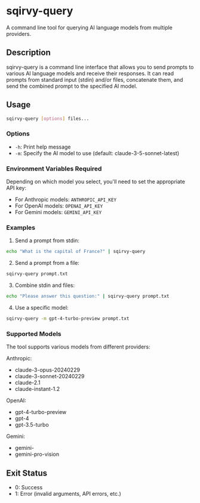 # sqirvy-query

A command line tool for querying AI language models from multiple providers.

## Description

sqirvy-query is a command line interface that allows you to send prompts to various AI language models and receive their responses. It can read prompts from standard input (stdin) and/or files, concatenate them, and send the combined prompt to the specified AI model.

## Usage

```bash
sqirvy-query [options] files...
```

### Options

- `-h`: Print help message
- `-m`: Specify the AI model to use (default: claude-3-5-sonnet-latest)

### Environment Variables Required

Depending on which model you select, you'll need to set the appropriate API key:

- For Anthropic models: `ANTHROPIC_API_KEY`
- For OpenAI models: `OPENAI_API_KEY`
- For Gemini models: `GEMINI_API_KEY`

### Examples

1. Send a prompt from stdin:

```bash
echo "What is the capital of France?" | sqirvy-query
```

2. Send a prompt from a file:

```bash
sqirvy-query prompt.txt
```

3. Combine stdin and files:

```bash
echo "Please answer this question:" | sqirvy-query prompt.txt
```

4. Use a specific model:

```bash
sqirvy-query -m gpt-4-turbo-preview prompt.txt
```

### Supported Models

The tool supports various models from different providers:

Anthropic:

- claude-3-opus-20240229
- claude-3-sonnet-20240229
- claude-2.1
- claude-instant-1.2

OpenAI:

- gpt-4-turbo-preview
- gpt-4
- gpt-3.5-turbo

Gemini:

- gemini-
- gemini-pro-vision

## Exit Status

- 0: Success
- 1: Error (invalid arguments, API errors, etc.)

